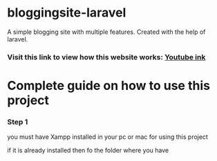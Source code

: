 # bloggingsite-laravel
A simple blogging site with multiple features. Created with the help of laravel.

<h3>Visit this link to view how this website works: <a target="_blank" href="https://youtu.be/sK1_79e5gNo">Youtube ink</a></h3>
  
<h1>Complete guide on how to use this project</h1>
<h3>Step 1</h3>
<p>you must have Xampp installed in your pc or mac for using this project</p>
<p>if it is already installed then fo the folder where you have </p>
  
